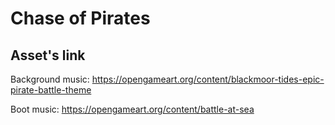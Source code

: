 # Chase of Pirates
## Asset's link
Background music: https://opengameart.org/content/blackmoor-tides-epic-pirate-battle-theme

Boot music: https://opengameart.org/content/battle-at-sea
